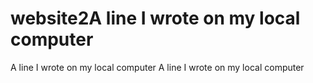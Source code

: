 # website2A line I wrote on my local computer
A line I wrote on my local computer
A line I wrote on my local computer
